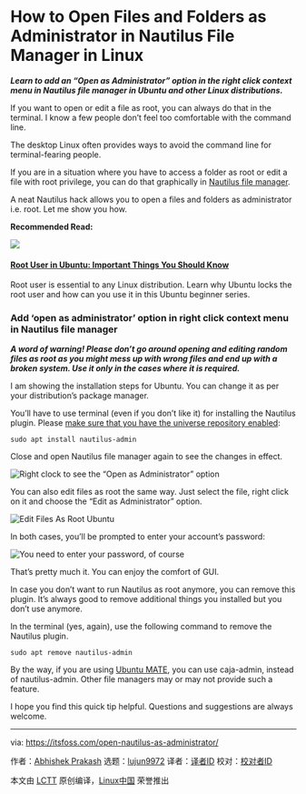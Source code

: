 [#]: collector: (lujun9972)
[#]: translator: (geekpi)
[#]: reviewer: ( )
[#]: publisher: ( )
[#]: url: ( )
[#]: subject: (How to Open Files and Folders as Administrator in Nautilus File Manager in Linux)
[#]: via: (https://itsfoss.com/open-nautilus-as-administrator/)
[#]: author: (Abhishek Prakash https://itsfoss.com/author/abhishek/)

How to Open Files and Folders as Administrator in Nautilus File Manager in Linux
======

_**Learn to add an “Open as Administrator” option in the right click context menu in Nautilus file manager in Ubuntu and other Linux distributions.**_

If you want to open or edit a file as root, you can always do that in the terminal. I know a few people don’t feel too comfortable with the command line.

The desktop Linux often provides ways to avoid the command line for terminal-fearing people.

If you are in a situation where you have to access a folder as root or edit a file with root privilege, you can do that graphically in [Nautilus file manager][1].

A neat Nautilus hack allows you to open a files and folders as administrator i.e. root. Let me show you how.

**Recommended Read:**

![][2]

#### [Root User in Ubuntu: Important Things You Should Know][3]

Root user is essential to any Linux distribution. Learn why Ubuntu locks the root user and how can you use it in this Ubuntu beginner series.

### Add ‘open as administrator’ option in right click context menu in Nautilus file manager

_**A word of warning! Please don’t go around opening and editing random files as root as you might mess up with wrong files and end up with a broken system. Use it only in the cases where it is required.**_

I am showing the installation steps for Ubuntu. You can change it as per your distribution’s package manager.

You’ll have to use terminal (even if you don’t like it) for installing the Nautilus plugin. Please [make sure that you have the universe repository enabled][4]:

```
sudo apt install nautilus-admin
```

Close and open Nautilus file manager again to see the changes in effect.

![Right clock to see the “Open as Administrator” option][5]

You can also edit files as root the same way. Just select the file, right click on it and choose the “Edit as Administrator” option.

![Edit Files As Root Ubuntu][6]

In both cases, you’ll be prompted to enter your account’s password:

![You need to enter your password, of course][7]

That’s pretty much it. You can enjoy the comfort of GUI.

In case you don’t want to run Nautilus as root anymore, you can remove this plugin. It’s always good to remove additional things you installed but you don’t use anymore.

In the terminal (yes, again), use the following command to remove the Nautilus plugin.

```
sudo apt remove nautilus-admin
```

By the way, if you are using [Ubuntu MATE][8], you can use caja-admin, instead of nautilus-admin. Other file managers may or may not provide such a feature.

I hope you find this quick tip helpful. Questions and suggestions are always welcome.

--------------------------------------------------------------------------------

via: https://itsfoss.com/open-nautilus-as-administrator/

作者：[Abhishek Prakash][a]
选题：[lujun9972][b]
译者：[译者ID](https://github.com/译者ID)
校对：[校对者ID](https://github.com/校对者ID)

本文由 [LCTT](https://github.com/LCTT/TranslateProject) 原创编译，[Linux中国](https://linux.cn/) 荣誉推出

[a]: https://itsfoss.com/author/abhishek/
[b]: https://github.com/lujun9972
[1]: https://wiki.gnome.org/Apps/Files
[2]: https://i0.wp.com/itsfoss.com/wp-content/uploads/2020/01/root_user_ubuntu.png?fit=800%2C450&ssl=1
[3]: https://itsfoss.com/root-user-ubuntu/
[4]: https://itsfoss.com/ubuntu-repositories/
[5]: https://i0.wp.com/itsfoss.com/wp-content/uploads/2020/04/open-folder-as-administrator-ubuntu.jpg?ssl=1
[6]: https://i1.wp.com/itsfoss.com/wp-content/uploads/2020/04/edit-files-as-root-ubuntu.jpg?ssl=1
[7]: https://i1.wp.com/itsfoss.com/wp-content/uploads/2020/04/authentication-pop-up-ubuntu.png?ssl=1
[8]: https://ubuntu-mate.org/
